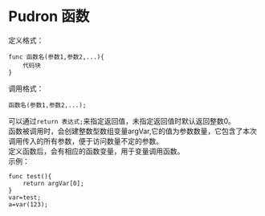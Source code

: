 # Pudron 函数
定义格式：

    func 函数名(参数1,参数2,...){
        代码块
    }
调用格式：

    函数名(参数1,参数2,...);

可以通过`return 表达式;`来指定返回值，未指定返回值时默认返回整数0。  
函数被调用时，会创建整数型数组变量argVar,它的值为参数数量，它包含了本次调用传入的所有参数，便于访问数量不定的参数。  
定义函数后，会有相应的函数变量，用于变量调用函数。  
示例：

    func test(){
        return argVar[0];
    }
    var=test;
    a=var(123);